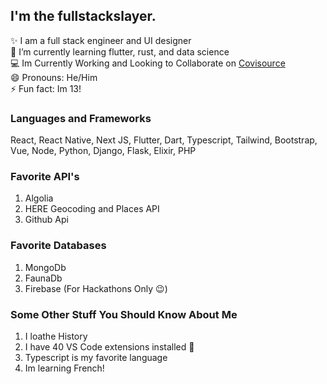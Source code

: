 ## I'm the fullstackslayer.

✨ I am a full stack engineer and UI designer
<br>
🌱 I’m currently learning flutter, rust, and data science 
<br>
💻 Im Currently Working and Looking to Collaborate on <a href="https://github.com/Covisource">Covisource</a>
<br>
😄 Pronouns: He/Him
<br>
⚡ Fun fact: Im 13!
<br>


### Languages and Frameworks

React, React Native, Next JS, Flutter, Dart, Typescript, Tailwind, Bootstrap, Vue, Node, Python, Django, Flask, Elixir, PHP

### Favorite API's

1. Algolia
2. HERE Geocoding and Places API
3. Github Api

### Favorite Databases

1. MongoDb
2. FaunaDb
3. Firebase (For Hackathons Only 😉)

### Some Other Stuff You Should Know About Me

1. I loathe History
2. I have 40 VS Code extensions installed 😬
3. Typescript is my favorite language
4. Im learning French!
